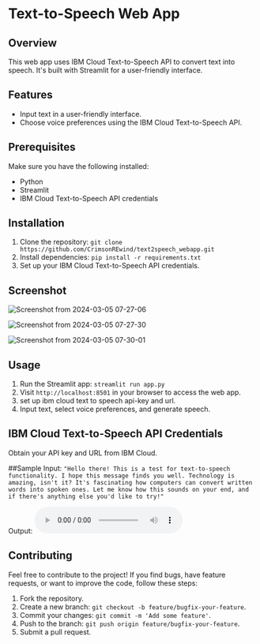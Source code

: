 # Text-to-Speech Web App

## Overview
This web app uses IBM Cloud Text-to-Speech API to convert text into speech. It's built with Streamlit for a user-friendly interface.

## Features
- Input text in a user-friendly interface.
- Choose voice preferences using the IBM Cloud Text-to-Speech API.


## Prerequisites
Make sure you have the following installed:
- Python
- Streamlit
- IBM Cloud Text-to-Speech API credentials

## Installation
1. Clone the repository: `git clone https://github.com/CrimsonREwind/text2speech_webapp.git`
2. Install dependencies: `pip install -r requirements.txt`
3. Set up your IBM Cloud Text-to-Speech API credentials.

## Screenshot
![Screenshot from 2024-03-05 07-27-06](https://github.com/CrimsonREwind/text2speech_webapp/assets/106526797/4c97a3a7-f6e4-4740-a35a-7280bac15134)

![Screenshot from 2024-03-05 07-27-30](https://github.com/CrimsonREwind/text2speech_webapp/assets/106526797/edff03e6-4479-462e-aa8c-9a4d9d208f32)

![Screenshot from 2024-03-05 07-30-01](https://github.com/CrimsonREwind/text2speech_webapp/assets/106526797/15a3d73b-a443-4043-ab0c-032665478439)


## Usage
1. Run the Streamlit app: `streamlit run app.py`
2. Visit `http://localhost:8501` in your browser to access the web app.
3. set up ibm cloud text to speech api-key and url.
4. Input text, select voice preferences, and generate speech.

## IBM Cloud Text-to-Speech API Credentials
Obtain your API key and URL from IBM Cloud.

##Sample
Input:
```"Hello there! This is a test for text-to-speech functionality. I hope this message finds you well. Technology is amazing, isn't it? It's fascinating how computers can convert written words into spoken ones. Let me know how this sounds on your end, and if there's anything else you'd like to try!"```

Output:
![Generated audio](https://raw.githubusercontent.com/CrimsonREwind/text2speech_webapp/16603ad9a7b0c12cba52391d617c8d74a55abc1f/sample/audio/generated.wav)

## Contributing
Feel free to contribute to the project! If you find bugs, have feature requests, or want to improve the code, follow these steps:

1. Fork the repository.
2. Create a new branch: `git checkout -b feature/bugfix-your-feature`.
3. Commit your changes: `git commit -m 'Add some feature'`.
4. Push to the branch: `git push origin feature/bugfix-your-feature`.
5. Submit a pull request.
